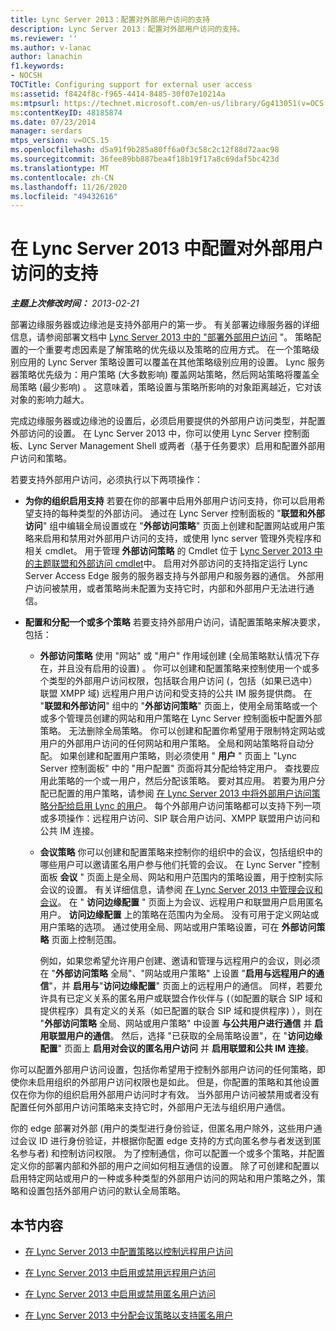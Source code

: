 ```yaml
---
title: Lync Server 2013：配置对外部用户访问的支持
description: Lync Server 2013：配置对外部用户访问的支持。
ms.reviewer: ''
ms.author: v-lanac
author: lanachin
f1.keywords:
- NOCSH
TOCTitle: Configuring support for external user access
ms:assetid: f8424f8c-f965-4414-8485-30f07e10214a
ms:mtpsurl: https://technet.microsoft.com/en-us/library/Gg413051(v=OCS.15)
ms:contentKeyID: 48185874
ms.date: 07/23/2014
manager: serdars
mtps_version: v=OCS.15
ms.openlocfilehash: d5a91f9b285a80ff6a0f3c58c2c12f88d72aac98
ms.sourcegitcommit: 36fee89bb887bea4f18b19f17a8c69daf5bc423d
ms.translationtype: MT
ms.contentlocale: zh-CN
ms.lasthandoff: 11/26/2020
ms.locfileid: "49432616"
---
```

# <a name="configuring-support-for-external-user-access-in-lync-server-2013"></a>在 Lync Server 2013 中配置对外部用户访问的支持

<div data-xmlns="http://www.w3.org/1999/xhtml">

<div class="topic" data-xmlns="http://www.w3.org/1999/xhtml" data-msxsl="urn:schemas-microsoft-com:xslt" data-cs="https://msdn.microsoft.com/">

<div data-asp="https://msdn2.microsoft.com/asp">



</div>

<div id="mainSection">

<div id="mainBody">

<span> </span>

_**主题上次修改时间：** 2013-02-21_

部署边缘服务器或边缘池是支持外部用户的第一步。 有关部署边缘服务器的详细信息，请参阅部署文档中 [Lync Server 2013 中的 "部署外部用户访问](lync-server-2013-deploying-external-user-access.md) "。 策略配置的一个重要考虑因素是了解策略的优先级以及策略的应用方式。 在一个策略级别应用的 Lync Server 策略设置可以覆盖在其他策略级别应用的设置。 Lync 服务器策略优先级为：用户策略 (大多数影响) 覆盖网站策略，然后网站策略将覆盖全局策略 (最少影响) 。 这意味着，策略设置与策略所影响的对象距离越近，它对该对象的影响力越大。

完成边缘服务器或边缘池的设置后，必须启用要提供的外部用户访问类型，并配置外部访问的设置。 在 Lync Server 2013 中，你可以使用 Lync Server 控制面板、Lync Server Management Shell 或两者（基于任务要求）启用和配置外部用户访问和策略。

若要支持外部用户访问，必须执行以下两项操作：

  - **为你的组织启用支持**   若要在你的部署中启用外部用户访问支持，你可以启用希望支持的每种类型的外部访问。 通过在 Lync Server 控制面板的 "**联盟和外部访问**" 组中编辑全局设置或在 "**外部访问策略**" 页面上创建和配置网站或用户策略来启用和禁用对外部用户访问的支持，或使用 lync server 管理外壳程序和相关 cmdlet。 用于管理 **外部访问策略** 的 Cmdlet 位于 [Lync Server 2013 中的主题联盟和外部访问 cmdlet](https://docs.microsoft.com/powershell/module/skype/)中。 启用对外部访问的支持指定运行 Lync Server Access Edge 服务的服务器支持与外部用户和服务器的通信。 外部用户访问被禁用，或者策略尚未配置为支持它时，内部和外部用户无法进行通信。

  - **配置和分配一个或多个策略**   若要支持外部用户访问，请配置策略来解决要求，包括：
    
      - **外部访问策略**   使用 "网站" 或 "用户" 作用域创建 (全局策略默认情况下存在，并且没有启用的设置) 。 你可以创建和配置策略来控制使用一个或多个类型的外部用户访问权限，包括联合用户访问 (，包括（如果已选中）联盟 XMPP 域) 远程用户用户访问和受支持的公共 IM 服务提供商。 在 "**联盟和外部访问**" 组中的 "**外部访问策略**" 页面上，使用全局策略或一个或多个管理员创建的网站和用户策略在 Lync Server 控制面板中配置外部策略。 无法删除全局策略。 你可以创建和配置你希望用于限制特定网站或用户的外部用户访问的任何网站和用户策略。 全局和网站策略将自动分配。 如果创建和配置用户策略，则必须使用 " **用户** " 页面上 "Lync Server 控制面板" 中的 "用户配置" 页面将其分配给特定用户。 查找要应用此策略的一个或一用户，然后分配该策略。 要对其应用。 若要为用户分配已配置的用户策略，请参阅 [在 Lync Server 2013 中将外部用户访问策略分配给启用 Lync 的用户](lync-server-2013-assign-an-external-user-access-policy-to-a-lync-enabled-user.md)。 每个外部用户访问策略都可以支持下列一项或多项操作：远程用户访问、SIP 联合用户访问、XMPP 联盟用户访问和公共 IM 连接。
    
      - **会议策略**   你可以创建和配置策略来控制你的组织中的会议，包括组织中的哪些用户可以邀请匿名用户参与他们托管的会议。 在 Lync Server "控制面板 **会议** " 页面上是全局、网站和用户范围内的策略设置，用于控制实际会议的设置。 有关详细信息，请参阅 [在 Lync Server 2013 中管理会议和会议](lync-server-2013-managing-meetings-and-conferences.md)。 在 " **访问边缘配置** " 页面上为会议、远程用户和联盟用户启用匿名用户。 **访问边缘配置** 上的策略在范围内为全局。 没有可用于定义网站或用户策略的选项。 通过使用全局、网站或用户策略设置，可在 **外部访问策略** 页面上控制范围。
        
        例如，如果您希望允许用户创建、邀请和管理与远程用户的会议，则必须在 "**外部访问策略** 全局"、"网站或用户策略" 上设置 "**启用与远程用户的通信**"，并 **启用与**"**访问边缘配置**" 页面上的远程用户的通信。 同样，若要允许具有已定义关系的匿名用户或联盟合作伙伴与 (（如配置的联合 SIP 域和提供程序）具有定义的关系（如已配置的联合 SIP 域和提供程序) ），则在 "**外部访问策略** 全局、网站或用户策略" 中设置 **与公共用户进行通信** 并 **启用联盟用户的通信**。 然后，选择 "已获取的全局策略设置"，在 "**访问边缘配置**" 页面上 **启用对会议的匿名用户访问** 并 **启用联盟和公共 IM 连接**。

你可以配置外部用户访问设置，包括你希望用于控制外部用户访问的任何策略，即使你未启用组织的外部用户访问权限也是如此。 但是，你配置的策略和其他设置仅在你为你的组织启用外部用户访问时才有效。 当外部用户访问被禁用或者没有配置任何外部用户访问策略来支持它时，外部用户无法与组织用户通信。

你的 edge 部署对外部 (用户的类型进行身份验证，但匿名用户除外，这些用户通过会议 ID 进行身份验证，并根据你配置 edge 支持的方式向匿名参与者发送到匿名参与者) 和控制访问权限。 为了控制通信，你可以配置一个或多个策略，并配置定义你的部署内部和外部的用户之间如何相互通信的设置。 除了可创建和配置以启用特定网站或用户的一种或多种类型的外部用户访问的网站和用户策略之外，策略和设置包括外部用户访问的默认全局策略。

<div>

## <a name="in-this-section"></a>本节内容

  - [在 Lync Server 2013 中配置策略以控制远程用户访问](lync-server-2013-configure-policies-to-control-remote-user-access.md)

  - [在 Lync Server 2013 中启用或禁用远程用户访问](lync-server-2013-enable-or-disable-remote-user-access.md)

  - [在 Lync Server 2013 中启用或禁用匿名用户访问](lync-server-2013-enable-or-disable-anonymous-user-access.md)

  - [在 Lync Server 2013 中分配会议策略以支持匿名用户](lync-server-2013-assign-conferencing-policies-to-support-anonymous-users.md)

</div>

</div>

<span> </span>

</div>

</div>

</div>

